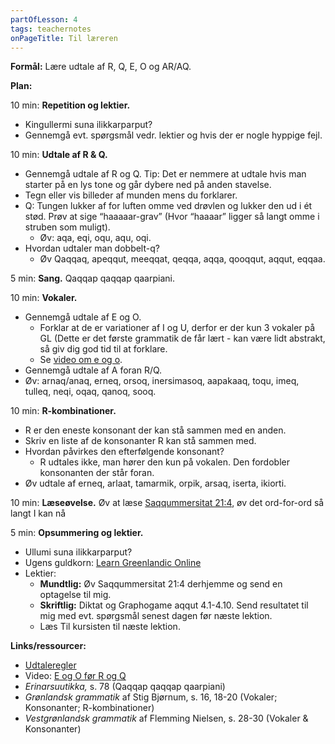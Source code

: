 ```yaml
---
partOfLesson: 4
tags: teachernotes
onPageTitle: Til læreren
---
```

**Formål:** Lære udtale af R, Q, E, O og AR/AQ.

**Plan:**

10 min: **Repetition og lektier.**

- Kingullermi suna ilikkarparput?
- Gennemgå evt. spørgsmål vedr. lektier og hvis der er nogle hyppige fejl.

10 min: **Udtale af R & Q.**

- Gennemgå udtale af R og Q. Tip: Det er nemmere at udtale hvis man starter på en lys tone og går dybere ned på anden stavelse.
- Tegn eller vis billeder af munden mens du forklarer.
- Q: Tungen lukker af for luften omme ved drøvlen og lukker den ud i ét stød. Prøv at sige “haaaaar-grav” (Hvor “haaaar” ligger så langt omme i struben som muligt).
    - Øv: aqa, eqi, oqu, aqu, oqi.
- Hvordan udtaler man dobbelt-q?
    - Øv Qaqqaq, apeqqut, meeqqat, qeqqa, aqqa, qooqqut, aqqut, eqqaa.

5 min: **Sang.** Qaqqap qaqqap qaarpiani.

10 min: **Vokaler.**

- Gennemgå udtale af E og O.
    - Forklar at de er variationer af I og U, derfor er der kun 3 vokaler på GL (Dette er det første grammatik de får lært - kan være lidt abstrakt, så giv dig god tid til at forklare.
    - Se [video om e og o]().
- Gennemgå udtale af A foran R/Q.
- Øv: arnaq/anaq, erneq, orsoq, inersimasoq, aapakaaq, toqu, imeq, tulleq, neqi, oqaq, qanoq, sooq.

10 min: **R-kombinationer.**

- R er den eneste konsonant der kan stå sammen med en anden.
- Skriv en liste af de konsonanter R kan stå sammen med.
- Hvordan påvirkes den efterfølgende konsonant?
    - R udtales ikke, man hører den kun på vokalen. Den fordobler konsonanten der står foran.
- Øv udtale af erneq, arlaat, tamarmik, orpik, arsaq, iserta, ikiorti.

10 min: **Læseøvelse.** Øv at læse [Saqqummersitat 21:4]({{'/kursus/modul-1/parloer/aabenbaringen'|url}}), øv det ord-for-ord så langt I kan nå

5 min: **Opsummering og lektier.**

- Ullumi suna ilikkarparput?
- Ugens guldkorn: [Learn Greenlandic Online](https://learngreenlandic.com/online)
- Lektier:
    - **Mundtlig:** Øv Saqqummersitat 21:4 derhjemme og send en optagelse til mig.
    - **Skriftlig:** Diktat og Graphogame aqqut 4.1-4.10. Send resultatet til mig med evt. spørgsmål senest dagen før næste lektion.
    - Læs Til kursisten til næste lektion.

**Links/ressourcer:**

- [Udtaleregler]({{'/parloer/regler'|url}})
- Video: [E og O før R og Q]()
- _Erinarsuutikka,_ s. 78 (Qaqqap qaqqap qaarpiani)
- _Grønlandsk grammatik_ af Stig Bjørnum, s. 16, 18-20 (Vokaler; Konsonanter; R-kombinationer)
- _Vestgrønlandsk grammatik_ af Flemming Nielsen, s. 28-30 (Vokaler & Konsonanter)